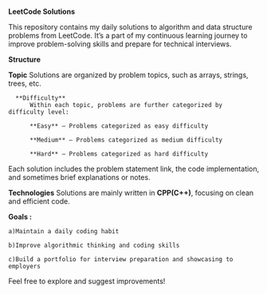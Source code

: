 **LeetCode Solutions**

  This repository contains my daily solutions to algorithm and data structure problems from LeetCode. It’s a part of my continuous learning journey to improve problem-solving skills and prepare for technical interviews.
  
**Structure**

  **Topic**
     Solutions are organized by problem topics, such as arrays, strings, trees, etc.
  
      **Difficulty**
          Within each topic, problems are further categorized by difficulty level:
          
          **Easy** — Problems categorized as easy difficulty
          
          **Medium** — Problems categorized as medium difficulty
          
          **Hard** — Problems categorized as hard difficulty

Each solution includes the problem statement link, the code implementation, and sometimes brief explanations or notes.

**Technologies**
   Solutions are mainly written in **CPP(C++)**, focusing on clean and efficient code.

**Goals :**

    a)Maintain a daily coding habit
  
    b)Improve algorithmic thinking and coding skills
  
    c)Build a portfolio for interview preparation and showcasing to employers

Feel free to explore and suggest improvements!

